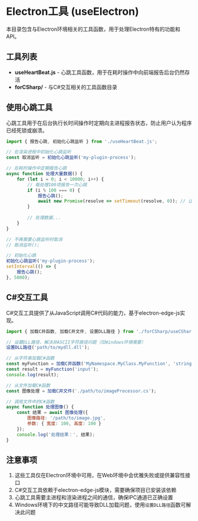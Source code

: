 # Electron工具 (useElectron)

本目录包含与Electron环境相关的工具函数，用于处理Electron特有的功能和API。

## 工具列表

- **useHeartBeat.js** - 心跳工具函数，用于在耗时操作中向前端报告后台仍然存活
- **forCSharp/** - 与C#交互相关的工具函数目录

## 使用心跳工具

心跳工具用于在后台执行长时间操作时定期向主进程报告状态，防止用户认为程序已经死锁或崩溃。

```javascript
import { 报告心跳, 初始化心跳监听 } from './useHeartBeat.js';

// 在渲染进程中初始化心跳监听
const 取消监听 = 初始化心跳监听('my-plugin-process');

// 在耗时操作中定期报告心跳
async function 处理大量数据() {
    for (let i = 0; i < 10000; i++) {
        // 每处理100项报告一次心跳
        if (i % 100 === 0) {
            报告心跳();
            await new Promise(resolve => setTimeout(resolve, 0)); // 让UI有机会更新
        }
        
        // 处理数据...
    }
}

// 不再需要心跳监听时取消
// 取消监听();

// 初始化心跳
初始化心跳监听('my-plugin-process');
setInterval(() => {
    报告心跳();
}, 5000);
```

## C#交互工具

C#交互工具提供了从JavaScript调用C#代码的能力，基于electron-edge-js实现。

```javascript
import { 加载C井函数, 加载C井文件, 设置DLL路径 } from './forCSharp/useCSharpLoader.js';

// 设置DLL路径，解决非ASCII字符路径问题（仅Windows环境需要）
设置DLL路径('path/to/mydll.dll');

// 从字符串加载C#函数
const myFunction = 加载C井函数('MyNamespace.MyClass.MyFunction', 'string', ['string']);
const result = myFunction('input');
console.log(result);

// 从文件加载C#函数
const 图像处理 = 加载C井文件('./path/to/imageProcessor.cs');

// 调用文件中的C#函数
async function 处理图像() {
    const 结果 = await 图像处理({
        图像路径: '/path/to/image.jpg',
        参数: { 宽度: 100, 高度: 100 }
    });
    console.log('处理结果：', 结果);
}
```

## 注意事项

1. 这些工具仅在Electron环境中可用，在Web环境中会优雅失败或提供兼容性接口
2. C#交互工具依赖于electron-edge-js模块，需要确保项目已安装该依赖
3. 心跳工具需要主进程和渲染进程之间的通信，确保IPC通道已正确设置
4. Windows环境下的中文路径可能导致DLL加载问题，使用`设置DLL路径`函数可解决此问题 